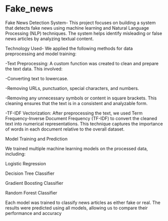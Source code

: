 # Fake_news
Fake News Detection System-
This project focuses on building a system that detects fake news using machine learning and Natural Language Processing (NLP) techniques. The system helps identify misleading or false news articles by analyzing textual content.

Technology Used-
We applied the following methods for data preprocessing and model training:

-Text Preprocessing: A custom function was created to clean and prepare the text data. This involved:

-Converting text to lowercase.

-Removing URLs, punctuation, special characters, and numbers.

-Removing any unnecessary symbols or content in square brackets. This cleaning ensures that the text is in a consistent and analyzable form.

-TF-IDF Vectorization: After preprocessing the text, we used Term Frequency-Inverse Document Frequency (TF-IDF) to convert the cleaned text into numerical 
 representations. This technique captures the importance of words in each document relative to the overall dataset.


Model Training and Prediction

We trained multiple machine learning models on the processed data, including:

Logistic Regression

Decision Tree Classifier

Gradient Boosting Classifier

Random Forest Classifier


Each model was trained to classify news articles as either fake or real. The results were predicted using all models, allowing us to compare their performance and accuracy
